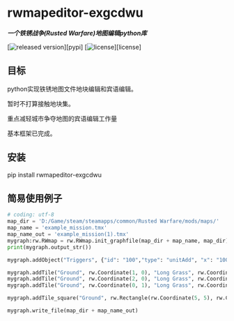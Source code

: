 # rwmapeditor-exgcdwu
___一个铁锈战争(Rusted Warfare)地图编辑python库___

[![released version](https://img.shields.io/pypi/v/rwmapeditor-exgcdwu.svg)][pypi]
[![license](https://img.shields.io/github/license/Gsllchb/rwmapeditor-exgcdwu.svg)][license]

## 目标

python实现铁锈地图文件地块编辑和宾语编辑。

暂时不打算接触地块集。

重点减轻城市争夺地图的宾语编辑工作量

基本框架已完成。

## 安装

pip install rwmapeditor-exgcdwu

## 简易使用例子

```python
# coding: utf-8
map_dir = 'D:/Game/steam/steamapps/common/Rusted Warfare/mods/maps/'
map_name = 'example_mission.tmx'
map_name_out = 'example_mission(1).tmx'
mygraph:rw.RWmap = rw.RWmap.init_graphfile(map_dir + map_name, map_dir)
print(mygraph.output_str())

mygraph.addObject("Triggers", {"id": "100","type": "unitAdd", "x": "1000", "y":"1000", "width": "20", "height": "20"}, {"resetActivationAfter":"5s", "spawnUnits": "heavyTank*10", "team" :"0", "warmup":"20s"})

mygraph.addTile("Ground", rw.Coordinate(1, 0), "Long Grass", rw.Coordinate(0, 0))
mygraph.addTile("Ground", rw.Coordinate(2, 0), "Long Grass", rw.Coordinate(0, 0))
mygraph.addTile("Ground", rw.Coordinate(0, 1), "Long Grass", rw.Coordinate(0, 0))

mygraph.addTile_square("Ground", rw.Rectangle(rw.Coordinate(5, 5), rw.Coordinate(10, 10)), "Deep Water", rw.Coordinate(0, 0))

mygraph.write_file(map_dir + map_name_out)

```



